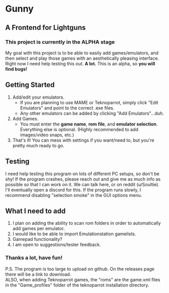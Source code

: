 # Gunny
## A Frontend for Lightguns
### This project is currently in the ALPHA stage

My goal with this project is to be able to easily add games/emulators,
and then select and play those games with an aesthetically pleasing interface.
Right now I need help testing this out. **A lot.** This is an alpha, so **you will find bugs!** 


## Getting Started
1. Add/edit your emulators.
   - If you are planning to use MAME or Teknoparrot, simply click "Edit Emulators" and point to the correct .exe files.
   - Any other emulators can be added by clicking "Add Emulators"...duh.
2. Add Games.
   - You must enter the **game name**, **rom file**, and **emulator selection**. Everything else is optional. (Highly recommended to add images/video snaps, etc.)
3. That's it! You can mess with settings if you want/need to, but you're pretty much ready to go.

## Testing
I need help testing this program on lots of different PC setups, so don't be shy! If the program crashes, please reach out and give me as much info as possible
so that I can work on it. We can talk here, or on reddit (u/Soultie). I'll eventually open a discord for this. 
If the program runs slowly, I recommend disabling "selection smoke" in the GUI options menu.

## What I need to add
1. I plan on adding the ability to scan rom folders in order to automatically add games per emulator.
2. I would like to be able to import Emulationstation gamelists.
3. Gamepad functionality?
4. I am open to suggestions/tester feedback.

### Thanks a lot, have fun!   
         
P.S. The program is too large to upload on github. On the releases page there will be a link to download.  
ALSO, when adding Teknoparrot games, the "roms" are the game.xml files in the "Game_profiles" folder of the teknoparrot installation directory.








